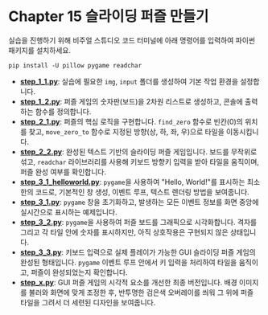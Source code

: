 # Chapter 15 슬라이딩 퍼즐 만들기

실습을 진행하기 위해 비주얼 스튜디오 코드 터미널에 아래 명령어를 입력하여 파이썬 패키지를 설치하세요.

```shell
pip install -U pillow pygame readchar
```

*   **[step_1_1.py](step_1_1.py)**: 실습에 필요한 `img`, `input` 폴더를 생성하여 기본 작업 환경을 설정합니다.
*   **[step_1_2.py](step_1_2.py)**: 퍼즐 게임의 숫자판(보드)을 2차원 리스트로 생성하고, 콘솔에 출력하는 함수를 정의합니다.
*   **[step_2_1.py](step_2_1.py)**: 퍼즐의 핵심 로직을 구현합니다. `find_zero` 함수로 빈칸(0)의 위치를 찾고, `move_zero_to` 함수로 지정된 방향(상, 하, 좌, 우)으로 타일을 이동시킵니다.
*   **[step_2_2.py](step_2_2.py)**: 완성된 텍스트 기반의 슬라이딩 퍼즐 게임입니다. 보드를 무작위로 섞고, `readchar` 라이브러리를 사용해 키보드 방향키 입력을 받아 타일을 움직이며, 퍼즐 완성 여부를 확인합니다.
*   **[step_3_1_helloworld.py](step_3_1_helloworld.py)**: `pygame`을 사용하여 "Hello, World!"를 표시하는 최소한의 코드로, 기본적인 창 생성, 이벤트 루프, 텍스트 렌더링 방법을 보여줍니다.
*   **[step_3_1.py](step_3_1.py)**: `pygame` 창을 초기화하고, 발생하는 모든 이벤트 정보를 화면 중앙에 실시간으로 표시하는 예제입니다.
*   **[step_3_2.py](step_3_2.py)**: `pygame`을 사용하여 퍼즐 보드를 그래픽으로 시각화합니다. 격자를 그리고 각 타일 안에 숫자를 표시하지만, 아직 상호작용은 구현되지 않은 상태입니다.
*   **[step_3_3.py](step_3_3.py)**: 키보드 입력으로 실제 플레이가 가능한 GUI 슬라이딩 퍼즐 게임의 완성된 형태입니다. `pygame` 이벤트 루프 안에서 키 입력을 처리하여 타일을 움직이고, 퍼즐이 완성되었는지 확인합니다.
*   **[step_x.py](step_x.py)**: GUI 퍼즐 게임의 시각적 요소를 개선한 최종 버전입니다. 배경 이미지를 불러와 화면에 맞게 조정한 후, 반투명한 검은색 오버레이를 씌워 그 위에 퍼즐 타일을 그려서 더 세련된 디자인을 보여줍니다.
